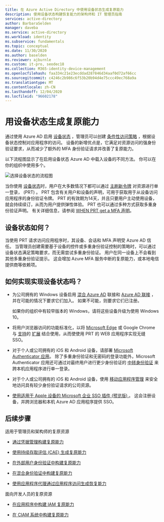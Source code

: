 ```yaml
---
title: 在 Azure Active Directory 中使用设备状态生成复原能力
description: 使用设备状态构建恢复能力的架构师和 IT 管理员指南
services: active-directory
author: BarbaraSelden
manager: daveba
ms.service: active-directory
ms.workload: identity
ms.subservice: fundamentals
ms.topic: conceptual
ms.date: 11/30/2020
ms.author: baselden
ms.reviewer: ajburnle
ms.custom: it-pro, seodec18
ms.collection: M365-identity-device-management
ms.openlocfilehash: faa334c21e23ecddad287846d34aaf0d72af66cc
ms.sourcegitcommit: c4246c2b986c6f53b20b94d4e75ccc49ec768a9a
ms.translationtype: MT
ms.contentlocale: zh-CN
ms.lasthandoff: 12/04/2020
ms.locfileid: "96602178"
---
```

# <a name="build-resilience-with-device-states"></a>用设备状态生成复原能力

通过使用 Azure AD 启用 [设备状态](../devices/overview.md) ，管理员可以创建 [条件性访问策略](../conditional-access/overview.md) ，根据设备状态控制对应用程序的访问。 设备的新增优点是，它满足对资源访问的强身份验证要求，从而减少了额外的 MFA 身份验证请求并改善了复原能力。 

以下流程图显示了在启用设备状态 Azure AD 中载入设备的不同方法。 你可以在你的组织中使用多个。

![选择设备状态的流程图](./media/resilience-with-device-states/admin-resilience-devices.png)

当你使用 [设备状态](../devices/overview.md)时，用户在大多数情况下都可以通过 [主刷新令牌](../devices/concept-primary-refresh-token.md) 对资源进行单一登录， (PRT) 。 PRT 包含有关用户和设备的声明，可用于获取用于从设备访问应用程序的身份验证令牌。 PRT 的有效期为14天，并且只要用户主动使用设备，就会持续续订，从而为用户提供弹性体验。 PRT 也可以通过多种方式获取多重身份验证声明。 有关详细信息，请参阅 [WHEN PRT get a MFA 声明](../devices/concept-primary-refresh-token.md)。

## <a name="how-do-device-states-help"></a>设备状态如何？

当使用 PRT 请求访问应用程序时，其设备、会话和 MFA 声明受 Azure AD 信任。 当管理员创建需要基于设备的控件或多重身份验证控制的策略时，可以通过设备状态满足策略要求，而无需尝试多重身份验证。 用户在同一设备上不会看到其他多重身份验证提示。 这会增加 Azure MFA 服务中断的复原能力，或本地电信提供商等依赖项。

## <a name="how-do-i-implement-device-states"></a>如何实现实现设备状态吗？

* 为公司拥有的 Windows 设备启用 [混合 Azure AD](../devices/hybrid-azuread-join-plan.md) 联接和 [Azure AD 联接](../devices/azureadjoin-plan.md) ，并在可能的情况下要求它们加入。 如果不可能，则要求它们已注册。

  如果你的组织中有较早版本的 Windows，请将这些设备升级为使用 Windows 10。

* 将用户浏览器访问的功能标准化，以将 [Microsoft Edge](https://docs.microsoft.com/deployedge/microsoft-edge-security-identity) 或 Google Chrome 与 [支持](https://chrome.google.com/webstore/detail/windows-10-accounts/ppnbnpeolgkicgegkbkbjmhlideopiji)的 [扩展](https://chrome.google.com/webstore/detail/office/ndjpnladcallmjemlbaebfadecfhkepb) 结合使用，从而使使用 PRT 的 WEB 应用程序实现无缝 SSO。

* 对于个人或公司拥有的 iOS 和 Android 设备，请部署 [Microsoft Authenticator 应用](../user-help/user-help-auth-app-overview.md)。 除了多重身份验证和无密码的登录功能外，Microsoft Authenticator 应用还可通过对最终用户进行更少身份验证的 [中转身份验证](../develop/brokered-auth.md) 来跨本机应用程序进行单一登录。

* 对于个人或公司拥有的 iOS 和 Android 设备，使用 [移动应用程序管理](https://docs.microsoft.com/mem/intune/apps/app-management) 来安全地访问具有较少身份验证请求的公司资源。 

* [使用适用于 Apple 设备的 Microsoft 企业 SSO 插件 (预览版) ](../develop/apple-sso-plugin.md)。 这会注册设备，并跨浏览器和本机 Azure AD 应用程序提供 SSO。 

## <a name="next-steps"></a>后续步骤
适用于管理员和架构师的复原资源
 
* [通过凭据管理构建复原能力](resilience-in-credentials.md)

* [使用持续存取评估 (CAE) 生成复原能力 ](resilience-with-continuous-access-evaluation.md)

* [在外部用户身份验证中构建复原能力](resilience-b2b-authentication.md)

* [在混合身份验证中构建复原能力](resilience-in-hybrid.md)

* [使用应用程序代理通过应用程序访问生成恢复能力](resilience-on-premises-access.md)


面向开发人员的复原资源

* [在应用程序中构建 IAM 复原能力](resilience-app-development-overview.md)

* [在 CIAM 系统中构建复原能力](resilience-b2c.md)
